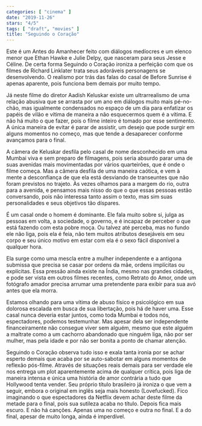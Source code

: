 ```yaml
---
categories: [ "cinema" ]
date: "2019-11-26"
stars: "4/5"
tags: [ "draft", "movies" ]
title: "Seguindo o Coração"
---
```

Este é um Antes do Amanhecer feito com diálogos medíocres e um elenco
menor que Ethan Hawke e Julie Delpy, que nasceram para seus Jesse e
Céline. De certa forma Seguindo o Coração ironiza a perfeição com
que os filmes de Richard Linklater trata seus adoráveis personagens se
desenvolvendo. O realismo por trás das falas do casal de Before Sunrise
é apenas aparente, pois funciona bem demais por muito tempo.

Já neste filme do diretor Aadish Keluskar existe um ultrarrealismo
de uma relação abusiva que se arrasta por um ano em diálogos muito
mais pé-no-chão, mas igualmente condensados no espaço de um dia para
enfatizar os papéis de vilão e vítima de maneira a não esquecermos
quem é a vítima. E não há muito o que fazer, pois o filme inteiro
é tomado por esse sentimento. A única maneira de evitar é parar
de assistir, um desejo que pode surgir em alguns momentos no começo,
mas que tende a desaparecer conforme avançamos para o final.

A câmera de Keluskar desfila pelo casal de nome desconhecido em uma
Mumbai viva e sem preparo de filmagens, pois seria absurdo parar uma de
suas avenidas mais movimentadas por vários quarteirões, que é onde
o filme começa. Mas a câmera desfila de uma maneira caótica, e vem
à mente a desconfiança de que ela está desviando de transeuntes que
não foram previstos no trajeto. Às vezes olhamos para a margem do rio,
outra para a avenida, e pensamos mais nisso do que o que essas pessoas
estão conversando, pois não interessa tanto assim o texto, mas sim
suas personalidades e seus objetivos tão díspares.

É um casal onde o homem é dominante. Ele fala muito sobre si, julga
as pessoas em volta, a sociedade, o governo, e é incapaz de perceber
o que está fazendo com esta pobre moça. Ou talvez até perceba, mas
no fundo ele não liga, pois ela é feia, não tem muitos atributos
desejáveis em seu corpo e seu único motivo em estar com ela é o sexo
fácil disponível a qualquer hora.

Ela surge como uma mescla entre a mulher independente e a antigona
submissa que precisa se casar por ordens da mãe, ordens implícitas ou
explícitas. Essa pressão ainda existe na Índia, mesmo nas grandes
cidades, e pode ser vista em outros filmes recentes, como Retrato do
Amor, onde um fotógrafo amador precisa arrumar uma pretendente para
exibir para sua avó antes que ela morra.

Estamos olhando para uma vítima de abuso físico e psicológico em
sua dolorosa escalada em busca de sua libertação, pois há de haver
uma. Esse casal nunca deveria estar juntos, como toda Mumbai e todos
nós, espectadores, podemos testemunhar. Mas apesar dela ser independente
financeiramente não consegue viver sem alguém, mesmo que este alguém
a maltrate como a um cachorro abandonado que ninguém liga, não por ser
mulher, mas pela idade e por não ser bonita a ponto de chamar atenção.

Seguindo o Coração observa tudo isso e exala tanta ironia por se
achar esperto demais que acaba por se auto-sabotar em alguns momentos
de reflexão pós-filme. Através de situações reais demais para ser
verdade ele nos entrega um plot aparentemente acima de qualquer crítica,
pois liga de maneira intensa e única uma história de amor contrária
a tudo que Hollywood tenta vender. Seu próprio título brasileiro já
ironiza o que vem a seguir, embora o original em inglês seja mais
honesto (Lovefucked). Fico imaginando o que espectadores da Netflix
devem achar deste filme da metade para o final, pois sua sutileza acaba
no título. Depois fica mais escuro. E não há canções. Apenas uma
no começo e outra no final. E a do final, apesar de muito longa, ainda
é imperdível.
